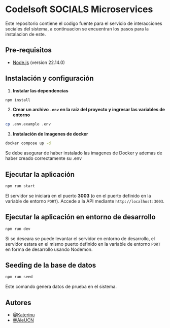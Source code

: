 # Codelsoft SOCIALS Microservices
Este repositorio contiene el codigo fuente para el servicio de interacciones sociales del sistema, a continuacion se encuentran los pasos para la instalacion de este.


## Pre-requisitos
- [Node.js](https://nodejs.org/es/) (version 22.14.0)

## Instalación y configuración

1. **Instalar las dependencias**
```bash
npm install
```

2. **Crear un archivo `.env` en la raíz del proyecto y ingresar las variables de entorno**
```bash
cp .env.example .env
```

3. **Instalación de Imagenes de docker**
```bash
docker compose up -d
```

Se debe asegurar de haber instalado las imagenes de Docker y ademas de haber creado correctamente su .env

## Ejecutar la aplicación
```bash
npm run start
```
El servidor se iniciará en el puerto **3003** (o en el puerto definido en la variable de entorno `PORT`). Accede a la API mediante `http://localhost:3003`.

## Ejecutar la aplicación en entorno de desarrollo
```bash
npm run dev
```
Si se deseara se puede levantar el servidor en entorno de desarrollo, el servidor estara en el mismo puerto definido en la variable de entorno `PORT` en forma de desarrollo usando Nodemon.

## Seeding de la base de datos
```bash
npm run seed
```
Este comando genera datos de prueba en el sistema.

## Autores
- [@Katerinu](https://www.github.com/Katerinu)
- [@AleUCN](https://github.com/AleUCN)
